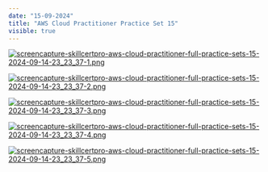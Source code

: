 ```yaml
---
date: "15-09-2024"
title: "AWS Cloud Practitioner Practice Set 15"
visible: true
---
```

<a href="/images/screencapture-skillcertpro-aws-cloud-practitioner-full-practice-sets-15-2024-09-14-23_23_37-1.png" target="_blank"><img src="/images/screencapture-skillcertpro-aws-cloud-practitioner-full-practice-sets-15-2024-09-14-23_23_37-1.png" alt="screencapture-skillcertpro-aws-cloud-practitioner-full-practice-sets-15-2024-09-14-23_23_37-1.png" /></a>

<a href="/images/screencapture-skillcertpro-aws-cloud-practitioner-full-practice-sets-15-2024-09-14-23_23_37-2.png" target="_blank"><img src="/images/screencapture-skillcertpro-aws-cloud-practitioner-full-practice-sets-15-2024-09-14-23_23_37-2.png" alt="screencapture-skillcertpro-aws-cloud-practitioner-full-practice-sets-15-2024-09-14-23_23_37-2.png" /></a>

<a href="/images/screencapture-skillcertpro-aws-cloud-practitioner-full-practice-sets-15-2024-09-14-23_23_37-3.png" target="_blank"><img src="/images/screencapture-skillcertpro-aws-cloud-practitioner-full-practice-sets-15-2024-09-14-23_23_37-3.png" alt="screencapture-skillcertpro-aws-cloud-practitioner-full-practice-sets-15-2024-09-14-23_23_37-3.png" /></a>

<a href="/images/screencapture-skillcertpro-aws-cloud-practitioner-full-practice-sets-15-2024-09-14-23_23_37-4.png" target="_blank"><img src="/images/screencapture-skillcertpro-aws-cloud-practitioner-full-practice-sets-15-2024-09-14-23_23_37-4.png" alt="screencapture-skillcertpro-aws-cloud-practitioner-full-practice-sets-15-2024-09-14-23_23_37-4.png" /></a>

<a href="/images/screencapture-skillcertpro-aws-cloud-practitioner-full-practice-sets-15-2024-09-14-23_23_37-5.png" target="_blank"><img src="/images/screencapture-skillcertpro-aws-cloud-practitioner-full-practice-sets-15-2024-09-14-23_23_37-5.png" alt="screencapture-skillcertpro-aws-cloud-practitioner-full-practice-sets-15-2024-09-14-23_23_37-5.png" /></a>